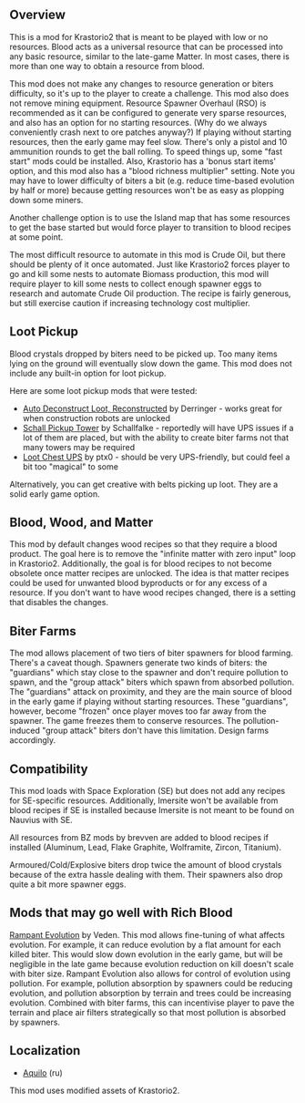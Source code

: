 
## Overview
This is a mod for Krastorio2 that is meant to be played with low or no resources. Blood acts as a universal resource that can be processed into any basic resource, similar to the late-game Matter. In most cases, there is more than one way to obtain a resource from blood.

This mod does not make any changes to resource generation or biters difficulty, so it's up to the player to create a challenge. This mod also does not remove mining equipment.
Resource Spawner Overhaul (RSO) is recommended as it can be configured to generate very sparse resources, and also has an option for no starting resources. (Why do we always conveniently crash next to ore patches anyway?)
If playing without starting resources, then the early game may feel slow. There's only a pistol and 10 ammunition rounds to get the ball rolling. To speed things up, some "fast start" mods could be installed. Also, Krastorio has a 'bonus start items' option, and this mod also has a "blood richness multiplier" setting. Note you may have to lower difficulty of biters a bit (e.g. reduce time-based evolution by half or more) because getting resources won't be as easy as plopping down some miners.

Another challenge option is to use the Island map that has some resources to get the base started but would force player to transition to blood recipes at some point.

The most difficult resource to automate in this mod is Crude Oil, but there should be plenty of it once automated. Just like Krastorio2 forces player to go and kill some nests to automate Biomass production, this mod will require player to kill some nests to collect enough spawner eggs to research and automate Crude Oil production. The recipe is fairly generous, but still exercise caution if increasing technology cost multiplier.

## Loot Pickup
Blood crystals dropped by biters need to be picked up. Too many items lying on the ground will eventually slow down the game. This mod does not include any built-in option for loot pickup.

Here are some loot pickup mods that were tested:
- [Auto Deconstruct Loot, Reconstructed](https://mods.factorio.com/mod/auto_deconstruct_loot_reconstructed) by Derringer - works great for when construction robots are unlocked
- [Schall Pickup Tower](https://mods.factorio.com/mod/SchallPickupTower) by Schallfalke - reportedly will have UPS issues if a lot of them are placed, but with the ability to create biter farms not that many towers may be required
- [Loot Chest UPS](https://mods.factorio.com/mod/LootChestUPS) by ptx0 - should be very UPS-friendly, but could feel a bit too "magical" to some

Alternatively, you can get creative with belts picking up loot. They are a solid early game option.


## Blood, Wood, and Matter
This mod by default changes wood recipes so that they require a blood product. The goal here is to remove the "infinite matter with zero input" loop in Krastorio2. Additionally, the goal is for blood recipes to not become obsolete once matter recipes are unlocked. The idea is that matter recipes could be used for unwanted blood byproducts or for any excess of a resource. If you don't want to have wood recipes changed, there is a setting that disables the changes.

## Biter Farms
The mod allows placement of two tiers of biter spawners for blood farming. There's a caveat though. Spawners generate two kinds of biters: the "guardians" which stay close to the spawner and don't require pollution to spawn, and the "group attack" biters which spawn from absorbed pollution. The "guardians" attack on proximity, and they are the main source of blood in the early game if playing without starting resources. These "guardians", however, become "frozen" once player moves too far away from the spawner. The game freezes them to conserve resources. The pollution-induced "group attack" biters don't have this limitation. Design farms accordingly.


## Compatibility
This mod loads with Space Exploration (SE) but does not add any recipes for SE-specific resources. Additionally, Imersite won't be available from blood recipes if SE is installed because Imersite is not meant to be found on Nauvius with SE.

All resources from BZ mods by brevven are added to blood recipes if installed (Aluminum, Lead, Flake Graphite, Wolframite, Zircon, Titanium).

Armoured/Cold/Explosive biters drop twice the amount of blood crystals because of the extra hassle dealing with them. Their spawners also drop quite a bit more spawner eggs.

## Mods that may go well with Rich Blood
[Rampant Evolution](https://mods.factorio.com/mod/RampantEvolution) by Veden. This mod allows fine-tuning of what affects evolution. For example, it can reduce evolution by a flat amount for each killed biter. This would slow down evolution in the early game, but will be negligible in the late game because evolution reduction on kill doesn't scale with biter size. Rampant Evolution also allows for control of evolution using pollution. For example, pollution absorption by spawners could be reducing evolution, and pollution absorption by terrain and trees could be increasing evolution. Combined with biter farms, this can incentivise player to pave the terrain and place air filters strategically so that most pollution is absorbed by spawners.


## Localization
- [Aquilo](https://mods.factorio.com/user/Aquilo) (ru)

This mod uses modified assets of Krastorio2.
